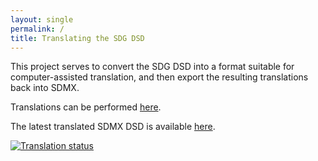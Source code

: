 ```yaml
---
layout: single
permalink: /
title: Translating the SDG DSD
---
```

This project serves to convert the SDG DSD into a format suitable for computer-assisted translation, and then export the resulting translations back into SDMX.

Translations can be performed [here](https://hosted.weblate.org/projects/sdg-dsd/).

The latest translated SDMX DSD is available [here](dsd-exported.xml).

<a href="https://hosted.weblate.org/engage/sdg-dsd/">
<img src="https://hosted.weblate.org/widgets/sdg-dsd/-/open-graph.png" alt="Translation status" />
</a>
